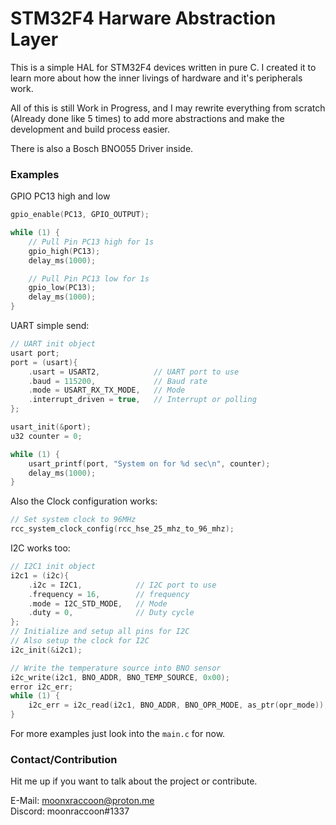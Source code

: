 # STM32F4 Harware Abstraction Layer

This is a simple HAL for STM32F4 devices written in pure C.
I created it to learn more about how the inner livings of hardware and it's peripherals work.

All of this is still Work in Progress, and I may rewrite everything from scratch (Already done like 5 times) to 
add more abstractions and make the development and build process easier.

There is also a Bosch BNO055 Driver inside.

### Examples

GPIO PC13 high and low

```c
gpio_enable(PC13, GPIO_OUTPUT);

while (1) {
    // Pull Pin PC13 high for 1s
    gpio_high(PC13);
    delay_ms(1000);

    // Pull Pin PC13 low for 1s
    gpio_low(PC13);
    delay_ms(1000);
}
```

UART simple send:
```c
// UART init object
usart port;
port = (usart){
    .usart = USART2,            // UART port to use
    .baud = 115200,             // Baud rate
    .mode = USART_RX_TX_MODE,   // Mode 
    .interrupt_driven = true,   // Interrupt or polling
};

usart_init(&port);   
u32 counter = 0;

while (1) {
    usart_printf(port, "System on for %d sec\n", counter);
    delay_ms(1000);
}
```

Also the Clock configuration works:
```c
// Set system clock to 96MHz
rcc_system_clock_config(rcc_hse_25_mhz_to_96_mhz);   
```

I2C works too:
```c
// I2C1 init object
i2c1 = (i2c){
    .i2c = I2C1,            // I2C port to use
    .frequency = 16,        // frequency 
    .mode = I2C_STD_MODE,   // Mode
    .duty = 0,              // Duty cycle
};
// Initialize and setup all pins for I2C
// Also setup the clock for I2C
i2c_init(&i2c1);

// Write the temperature source into BNO sensor
i2c_write(i2c1, BNO_ADDR, BNO_TEMP_SOURCE, 0x00);
error i2c_err;
while (1) {
    i2c_err = i2c_read(i2c1, BNO_ADDR, BNO_OPR_MODE, as_ptr(opr_mode));
}
```

For more examples just look into the `main.c` for now.


### Contact/Contribution

Hit me up if you want to talk about the project or contribute.

E-Mail: [moonxraccoon@proton.me](mailto:moonxraccoon@proton.me)  
Discord: moonraccoon#1337

